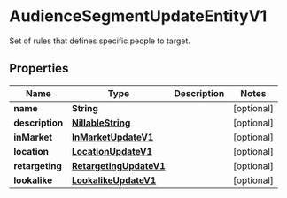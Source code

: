 

# AudienceSegmentUpdateEntityV1

Set of rules that defines specific people to target.

## Properties

| Name | Type | Description | Notes |
|------------ | ------------- | ------------- | -------------|
|**name** | **String** |  |  [optional] |
|**description** | [**NillableString**](NillableString.md) |  |  [optional] |
|**inMarket** | [**InMarketUpdateV1**](InMarketUpdateV1.md) |  |  [optional] |
|**location** | [**LocationUpdateV1**](LocationUpdateV1.md) |  |  [optional] |
|**retargeting** | [**RetargetingUpdateV1**](RetargetingUpdateV1.md) |  |  [optional] |
|**lookalike** | [**LookalikeUpdateV1**](LookalikeUpdateV1.md) |  |  [optional] |



